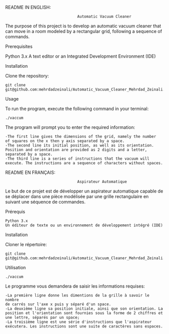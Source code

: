 README IN ENGLISH:
                                    
                                    
                                    Automatic Vacuum Cleaner

The purpose of this project is to develop an automatic vacuum cleaner that can move in a room modeled by a rectangular grid, following a sequence of commands.

Prerequisites

Python 3.x
A text editor or an Integrated Development Environment (IDE)

Installation

Clone the repository:
    
    git clone git@github.com:mehrdadzeinali/Automatic_Vacuum_Cleaner_Mehrdad_Zeinali.git

Usage

To run the program, execute the following command in your terminal:

    ./vaccum

The program will prompt you to enter the required information:

    -The first line gives the dimensions of the grid, namely the number
    of squares on the x then y axis separated by a space.
    -The second line its initial position, as well as its orientation. Position and orientation are provided as 2 digits and a letter, separated by a space.
    -The third line is a series of instructions that the vacuum will execute. The instructions are a sequence of characters without spaces.
    
README EN FRANÇAIS:
                                    
                                    
                                    Aspirateur Automatique

Le but de ce projet est de développer un aspirateur automatique capable de se déplacer dans une pièce modélisée par une grille rectangulaire en suivant une séquence de commandes.

Prérequis

    Python 3.x
    Un éditeur de texte ou un environnement de développement intégré (IDE)

Installation

Cloner le répertoire:
    
    git clone git@github.com:mehrdadzeinali/Automatic_Vacuum_Cleaner_Mehrdad_Zeinali.git


Utilisation
    
    ./vaccum

Le programme vous demandera de saisir les informations requises:

    -La première ligne donne les dimentions de la grille à savoir le nombre
    de carrés sur l'axe x puis y séparé d'un space.
    -La deuxième ligne sa position initiale, ainsi que son orientation. La position et l'orientation sont fournies sous la forme de 2 chiffres et une lettre, séparés par un space;
    -La troisième ligne est une série d'instructions que l'aspirateur exécutera. Les instructions sont une suite de caractères sans espaces.

